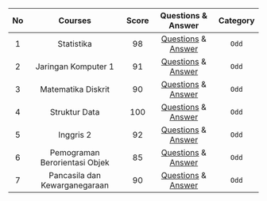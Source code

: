 |**No**| **Courses** | **Score** | **Questions & Answer** | **Category** |
|:----:|:-----------:| :-------: | :--------------------: | :----------: |
|  1   | Statistika  | 98        | [Questions](https://github.com/Me-n-Friends/College-Life-UBM/blob/main/2020%20Generation/Second%20Semester/UTS/S_UTS_AVV_Statistika.pdf) & [Answer](https://github.com/Me-n-Friends/College-Life-UBM/blob/main/2020%20Generation/Second%20Semester/UTS/J_UTS_AVV_Statistika.pdf) | `Odd` |
|  2   | Jaringan Komputer 1 | 91   | [Questions](https://github.com/Me-n-Friends/College-Life-UBM/blob/main/2020%20Generation/Second%20Semester/UTS/S_UTS_AVV_JaringanKomputer.pdf) & [Answer](https://github.com/Me-n-Friends/College-Life-UBM/blob/main/2020%20Generation/Second%20Semester/UTS/J_UTS_AVV_JaringanKomputer.pdf) | `Odd` |
|  3   | Matematika Diskrit | 90    | [Questions](https://github.com/Me-n-Friends/College-Life-UBM/blob/main/2020%20Generation/Second%20Semester/UTS/S_UTS_AVV_MatematikaDiskrit.pdf) & [Answer](https://github.com/Me-n-Friends/College-Life-UBM/blob/main/2020%20Generation/Second%20Semester/UTS/J_UTS_AVV_MatematikaDiskrit.pdf) | `Odd` |
|  4   | Struktur Data | 100    | [Questions](https://github.com/Berwyn-s/College-Life-UBM/blob/main/2020%20Generation/Second%20Semester/UAS/S_UAS_B_StrukturData.pdf) & [Answer](https://github.com/Berwyn-s/College-Life-UBM/blob/main/2020%20Generation/Second%20Semester/UAS/J_UAS_B_StrukturData.pdf) | `Odd` |
|  5   | Inggris 2 | 92 | [Questions](https://github.com/Me-n-Friends/College-Life-UBM/blob/main/2020%20Generation/Second%20Semester/UAS/S_UAS_FA_Inggris2.pdf) & [Answer](https://github.com/Me-n-Friends/College-Life-UBM/blob/main/2020%20Generation/Second%20Semester/UAS/J_UAS_FA_Inggris2.pdf) | `Odd` |
|  6   | Pemograman Berorientasi Objek | 85 | [Questions](https://github.com/janeclrst/College-Life-UBM/blob/main/2020%20Generation/Second%20Semester/UAS/S_UAS_JCL_PBO.pdf) & [Answer](https://github.com/janeclrst/College-Life-UBM/blob/main/2020%20Generation/Second%20Semester/UAS/J_UAS_JCL_PBO.pdf) | `Odd` |
|  7   | Pancasila dan Kewarganegaraan | 90 | [Questions](https://github.com/Me-n-Friends/College-Life-UBM/blob/main/2020%20Generation/Second%20Semester/UAS/S_UAS_FA_Inggris2.pdf) & [Answer](https://github.com/janeclrst/College-Life-UBM/blob/main/2020%20Generation/Second%20Semester/UAS/S_UAS_JCL_PKN.pdf) | `Odd` |
